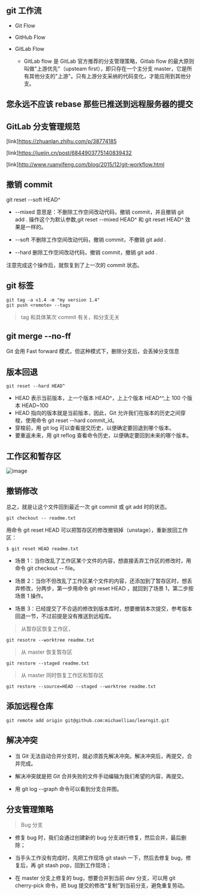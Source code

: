 ## git 工作流

- Git Flow

- GitHub Flow

- GitLab Flow
  - GitLab flow 是 GitLab 官方推荐的分支管理策略，Gitlab flow 的最大原则叫做"上游优先"（upsteam first），即只存在一个主分支 master，它是所有其他分支的"上游"。只有上游分支采纳的代码变化，才能应用到其他分支。

## 您永远不应该 rebase 那些已推送到远程服务器的提交

## GitLab 分支管理规范

[link]https://zhuanlan.zhihu.com/p/38774185

[link]https://juejin.cn/post/6844903775140839432

[link]http://www.ruanyifeng.com/blog/2015/12/git-workflow.html

## 撤销 commit

git reset --soft HEAD^

- --mixed 意思是：不删除工作空间改动代码，撤销 commit，并且撤销 git add . 操作这个为默认参数,git reset --mixed HEAD^ 和 git reset HEAD^ 效果是一样的。

- --soft 不删除工作空间改动代码，撤销 commit，不撤销 git add .

- --hard 删除工作空间改动代码，撤销 commit，撤销 git add .

注意完成这个操作后，就恢复到了上一次的 commit 状态。

## git 标签

```
git tag -a v1.4 -m "my version 1.4"
git push <remote> --tags
```

> tag 和具体某次 commit 有关，和分支无关

## git merge --no-ff

Git 会用 Fast forward 模式，但这种模式下，删除分支后，会丢掉分支信息

## 版本回退

```
git reset --hard HEAD^
```

- HEAD 表示当前版本，上一个版本 HEAD^，上上个版本 HEAD^^,上 100 个版本 HEAD~100
- HEAD 指向的版本就是当前版本，因此，Git 允许我们在版本的历史之间穿梭，使用命令 git reset --hard commit_id。
- 穿梭前，用 git log 可以查看提交历史，以便确定要回退到哪个版本。
- 要重返未来，用 git reflog 查看命令历史，以便确定要回到未来的哪个版本。

## 工作区和暂存区

![image](http://blog.shuyi7.top/img/repository.jpg)

## 撤销修改

总之，就是让这个文件回到最近一次 git commit 或 git add 时的状态。

```
git checkout -- readme.txt
```

用命令 git reset HEAD <file>可以把暂存区的修改撤销掉（unstage），重新放回工作区：

```
$ git reset HEAD readme.txt

```

- 场景 1：当你改乱了工作区某个文件的内容，想直接丢弃工作区的修改时，用命令 git checkout -- file。

- 场景 2：当你不但改乱了工作区某个文件的内容，还添加到了暂存区时，想丢弃修改，分两步，第一步用命令 git reset HEAD <file>，就回到了场景 1，第二步按场景 1 操作。

- 场景 3：已经提交了不合适的修改到版本库时，想要撤销本次提交，参考版本回退一节，不过前提是没有推送到远程库。

> 从暂存区恢复工作区，

```
git resotre --worktree readme.txt
```

> 从 master 恢复暂存区

```
git restore --staged readme.txt
```

> 从 master 同时恢复工作区和暂存区

```
git restore --source=HEAD --staged --worktree readme.txt
```

## 添加远程仓库

```
git remote add origin git@github.com:michaelliao/learngit.git
```

## 解决冲突

- 当 Git 无法自动合并分支时，就必须首先解决冲突。解决冲突后，再提交，合并完成。

- 解决冲突就是把 Git 合并失败的文件手动编辑为我们希望的内容，再提交。

- 用 git log --graph 命令可以看到分支合并图。

## 分支管理策略

> Bug 分支

- 修复 bug 时，我们会通过创建新的 bug 分支进行修复，然后合并，最后删除；

- 当手头工作没有完成时，先把工作现场 git stash 一下，然后去修复 bug，修复后，再 git stash pop，回到工作现场；

- 在 master 分支上修复的 bug，想要合并到当前 dev 分支，可以用 git cherry-pick <commit>命令，把 bug 提交的修改“复制”到当前分支，避免重复劳动。
